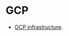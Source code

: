# GCP


- [GCP infrastructure](https://github.com/bt3gl/Curated_Resources_on_Cloud_Infrastructure/tree/master/GCP_resources).